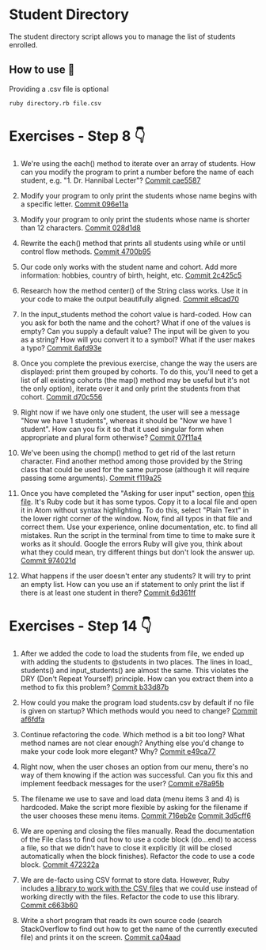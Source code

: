 # Student Directory #

The student directory script allows you to manage the list of students enrolled.


## How to use :star2:

Providing a .csv file is optional

```shell
ruby directory.rb file.csv
```


# Exercises - Step 8 :point_down:

1.  We're using the each() method to iterate over an array of students. How can you modify the program to print a number before the name of each student, e.g. "1. Dr. Hannibal Lecter"?
    [Commit cae5587](https://github.com/diaryofdiscoveries/student-directory/commit/cae55873ab047632fc524ec0e387cc47762bc266) 

2.  Modify your program to only print the students whose name begins with a specific letter.
    [Commit 096e11a](https://github.com/diaryofdiscoveries/student-directory/commit/096e11a7a36d07e6cae1fb7df60f0605d5477fb8)

3.  Modify your program to only print the students whose name is shorter than 12 characters. 
    [Commit 028d1d8](https://github.com/diaryofdiscoveries/student-directory/commit/028d1d8c27f1bbe00a18c8249a2b3cdf9216a572)

4.  Rewrite the each() method that prints all students using while or until control flow methods.
    [Commit 4700b95](https://github.com/diaryofdiscoveries/student-directory/commit/4700b95161e5fdaf7a74d8e2b1a2f12d64d85fd4)

5.  Our code only works with the student name and cohort. Add more information: hobbies, country of birth, height, etc.
    [Commit 2c425c5](https://github.com/diaryofdiscoveries/student-directory/commit/2c425c5878c38478d718f5f1253da8acf0bd96f7)

6.  Research how the method center() of the String class works. Use it in your code to make the output beautifully aligned.
    [Commit e8cad70](https://github.com/diaryofdiscoveries/student-directory/commit/e8cad707656ffb099fe696088dde5040e19fe077)

7.  In the input_students method the cohort value is hard-coded. How can you ask for both the name and the cohort? What if one of the values is empty? Can you supply a default value? The input will be given to you as a string? How will you convert it to a symbol? What if the user makes a typo?
    [Commit 6afd93e](https://github.com/diaryofdiscoveries/student-directory/commit/6afd93e4658d1288df7a56f2477ddbcfc134a30e)

8.  Once you complete the previous exercise, change the way the users are displayed: print them grouped by cohorts. To do this, you'll need to get a list of all existing cohorts (the  map() method may be useful but it's not the only option), iterate over it and only print the students from that cohort.
    [Commit d70c556](https://github.com/diaryofdiscoveries/student-directory/commit/d70c5562ec8203d586b49d35e71cc4f56f561ff9)

9.  Right now if we have only one student, the user will see a message "Now we have 1 students", whereas it should be "Now we have 1 student". How can you fix it so that it used singular form when appropriate and plural form otherwise?
    [Commit 07f11a4](https://github.com/diaryofdiscoveries/student-directory/commit/07f11a4ef4b9786952324f1a8d01fd5b320f7001)

10. We've been using the chomp() method to get rid of the last return character. Find another method among those provided by the String class that could be used for the same purpose (although it will require passing some arguments).
    [Commit f119a25](https://github.com/diaryofdiscoveries/student-directory/commit/f119a25a2a5e5e0b0d2b029f5f1302ce02396332)
    
11. Once you have completed the "Asking for user input" section, open [this file](https://raw.githubusercontent.com/anitacanita/student-directory/master/typos.rb). It's Ruby code but it has some typos. Copy it to a local file and open it in Atom without syntax highlighting. To do this, select "Plain Text" in the lower right corner of the window. Now, find all typos in that file and correct them. Use your experience, online documentation, etc. to find all mistakes. Run the script in the terminal from time to time to make sure it works as it should. Google the errors Ruby will give you, think about what they could mean, try different things but don't look the answer up.
    [Commit 974021d](https://github.com/diaryofdiscoveries/student-directory/commit/974021d9ddd2be3da9f93d9151464b3e0dc1a0a3)

12. What happens if the user doesn't enter any students? It will try to print an empty list. How can you use an if statement to only print the list if there is at least one student in there?
    [Commit 6d361ff](https://github.com/diaryofdiscoveries/student-directory/commit/6d361ff9d0faf26754545a9aa53ec74c14344fe8)    


# Exercises - Step 14 :point_down:

1.  After we added the code to load the students from file, we ended up with adding the students to @students in two places. The lines in load_ students() and  input_students() are almost the same. This violates the DRY (Don't Repeat Yourself) principle. How can you extract them into a method to fix this problem?
    [Commit b33d87b](https://github.com/diaryofdiscoveries/student-directory/commit/b33d87bcec7f6078f3f8e6b0fcfec836faf4c1ca)
    
2.  How could you make the program load students.csv by default if no file is given on startup? Which methods would you need to change?
    [Commit af6fdfa](https://github.com/diaryofdiscoveries/student-directory/commit/af6fdfa6f36eac790ce5209954296552780f30b6)

3.  Continue refactoring the code. Which method is a bit too long? What method names are not clear enough? Anything else you'd change to make your code look more elegant? Why?
    [Commit e49ca77](https://github.com/diaryofdiscoveries/student-directory/commit/e49ca77b1f450014d7f0d13e5ce0e1399a83596e)

4.  Right now, when the user choses an option from our menu, there's no way of them knowing if the action was successful. Can you fix this and implement feedback messages for the user?
    [Commit e78a95b](https://github.com/diaryofdiscoveries/student-directory/commit/e78a95b0c2fc02f75b093fa893570704e584f3af)

5.  The filename we use to save and load data (menu items 3 and 4) is hardcoded. Make the script more flexible by asking for the filename if the user chooses these menu items.
    [Commit 716eb2e](https://github.com/diaryofdiscoveries/student-directory/commit/716eb2e3e1e10eb82cd681208840c64d560841ac)  [Commit 3d5cff6](https://github.com/diaryofdiscoveries/student-directory/commit/3d5cff6e43209f6483829dc5806c7b08f404b05b)

6.  We are opening and closing the files manually. Read the documentation of the File class to find out how to use a code block (do...end) to access a file, so that we didn't have to close it explicitly (it will be closed automatically when the block finishes). Refactor the code to use a code block.
    [Commit 472322a](https://github.com/diaryofdiscoveries/student-directory/commit/472322a4dfe40db111d7e4269da253d296f821c6)

7.  We are de-facto using CSV format to store data. However, Ruby includes [a library to work with the CSV files](http://ruby-doc.org/stdlib-2.0.0/libdoc/csv/rdoc/CSV.html) that we could use instead of working directly with the files. Refactor the code to use this library.
    [Commit c663b60](https://github.com/diaryofdiscoveries/student-directory/commit/c663b60786bd8f80f49d09210e1ace3dbd49fcc9)

8.  Write a short program that reads its own source code (search StackOverflow to find out how to get the name of the currently executed file) and prints it on the screen.
    [Commit ca04aad](https://github.com/diaryofdiscoveries/student-directory/commit/ca04aad59528adaa79793fdf0a8a3332039ab6a0)
